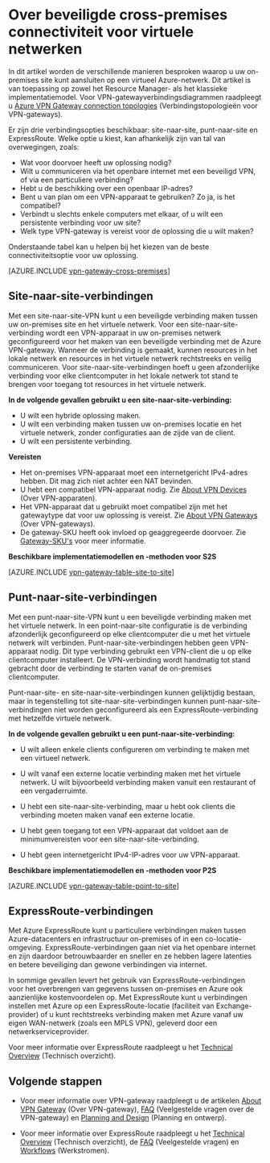<properties 
   pageTitle="Over beveiligde cross-premises connectiviteit voor virtuele netwerken | Microsoft Azure"
   description="Meer informatie over de typen beveiligde cross-premises verbindingen voor virtuele netwerken, waaronder site-naar-site-, punt-naar-site- en ExpressRoute-verbindingen."
   services="vpn-gateway"
   documentationCenter="na"
   authors="cherylmc"
   manager="carmonm"
   editor="" />
<tags 
   ms.service="vpn-gateway"
   ms.devlang="na"
   ms.topic="get-started-article"
   ms.tgt_pltfrm="na"
   ms.workload="infrastructure-services"
   ms.date="05/16/2016"
   ms.author="cherylmc" />

# Over beveiligde cross-premises connectiviteit voor virtuele netwerken

In dit artikel worden de verschillende manieren besproken waarop u uw on-premises site kunt aansluiten op een virtueel Azure-netwerk. Dit artikel is van toepassing op zowel het Resource Manager- als het klassieke implementatiemodel. Voor VPN-gatewayverbindingsdiagrammen raadpleegt u [Azure VPN Gateway connection topologies](vpn-gateway-topology.md) (Verbindingstopologieën voor VPN-gateways).

Er zijn drie verbindingsopties beschikbaar: site-naar-site, punt-naar-site en ExpressRoute. Welke optie u kiest, kan afhankelijk zijn van tal van overwegingen, zoals:


- Wat voor doorvoer heeft uw oplossing nodig?
- Wilt u communiceren via het openbare internet met een beveiligd VPN, of via een particuliere verbinding?
- Hebt u de beschikking over een openbaar IP-adres?
- Bent u van plan om een VPN-apparaat te gebruiken? Zo ja, is het compatibel?
- Verbindt u slechts enkele computers met elkaar, of u wilt een persistente verbinding voor uw site?
- Welk type VPN-gateway is vereist voor de oplossing die u wilt maken?

Onderstaande tabel kan u helpen bij het kiezen van de beste connectiviteitsoptie voor uw oplossing.

[AZURE.INCLUDE [vpn-gateway-cross-premises](../../includes/vpn-gateway-cross-premises-include.md)]                                                                    

## Site-naar-site-verbindingen

Met een site-naar-site-VPN kunt u een beveiligde verbinding maken tussen uw on-premises site en het virtuele netwerk. Voor een site-naar-site-verbinding wordt een VPN-apparaat in uw on-premises netwerk geconfigureerd voor het maken van een beveiligde verbinding met de Azure VPN-gateway. Wanneer de verbinding is gemaakt, kunnen resources in het lokale netwerk en resources in het virtuele netwerk rechtstreeks en veilig communiceren. Voor site-naar-site-verbindingen hoeft u geen afzonderlijke verbinding voor elke clientcomputer in het lokale netwerk tot stand te brengen voor toegang tot resources in het virtuele netwerk.

**In de volgende gevallen gebruikt u een site-naar-site-verbinding:**

- U wilt een hybride oplossing maken.
- U wilt een verbinding maken tussen uw on-premises locatie en het virtuele netwerk, zonder configuraties aan de zijde van de client.
- U wilt een persistente verbinding. 

**Vereisten**

- Het on-premises VPN-apparaat moet een internetgericht IPv4-adres hebben. Dit mag zich niet achter een NAT bevinden.
- U hebt een compatibel VPN-apparaat nodig. Zie [About VPN Devices](vpn-gateway-about-vpn-devices.md) (Over VPN-apparaten). 
- Het VPN-apparaat dat u gebruikt moet compatibel zijn met het gatewaytype dat voor uw oplossing is vereist. Zie [About VPN Gateways](vpn-gateway-about-vpngateways.md) (Over VPN-gateways).
- De gateway-SKU heeft ook invloed op geaggregeerde doorvoer. Zie [Gateway-SKU's](vpn-gateway-about-vpngateways.md#gwsku) voor meer informatie. 

**Beschikbare implementatiemodellen en -methoden voor S2S**

[AZURE.INCLUDE [vpn-gateway-table-site-to-site](../../includes/vpn-gateway-table-site-to-site-include.md)] 


## Punt-naar-site-verbindingen

Met een punt-naar-site-VPN kunt u een beveiligde verbinding maken met het virtuele netwerk. In een point-naar-site configuratie is de verbinding afzonderlijk geconfigureerd op elke clientcomputer die u met het virtuele netwerk wilt verbinden. Punt-naar-site-verbindingen hebben geen VPN-apparaat nodig. Dit type verbinding gebruikt een VPN-client die u op elke clientcomputer installeert. De VPN-verbinding wordt handmatig tot stand gebracht door de verbinding te starten vanaf de on-premises clientcomputer.

Punt-naar-site- en site-naar-site-verbindingen kunnen gelijktijdig bestaan, maar in tegenstelling tot site-naar-site-verbindingen kunnen punt-naar-site-verbindingen niet worden geconfigureerd als een ExpressRoute-verbinding met hetzelfde virtuele netwerk.

**In de volgende gevallen gebruikt u een punt-naar-site-verbinding:**

- U wilt alleen enkele clients configureren om verbinding te maken met een virtueel netwerk.

- U wilt vanaf een externe locatie verbinding maken met het virtuele netwerk. U wilt bijvoorbeeld verbinding maken vanuit een restaurant of een vergaderruimte.

- U hebt een site-naar-site-verbinding, maar u hebt ook clients die verbinding moeten maken vanaf een externe locatie.

- U hebt geen toegang tot een VPN-apparaat dat voldoet aan de minimumvereisten voor een site-naar-site-verbinding.

- U hebt geen internetgericht IPv4-IP-adres voor uw VPN-apparaat.

**Beschikbare implementatiemodellen en -methoden voor P2S**

[AZURE.INCLUDE [vpn-gateway-table-point-to-site](../../includes/vpn-gateway-table-point-to-site-include.md)] 

## ExpressRoute-verbindingen

Met Azure ExpressRoute kunt u particuliere verbindingen maken tussen Azure-datacenters en infrastructuur on-premises of in een co-locatie-omgeving. ExpressRoute-verbindingen gaan niet via het openbare internet en zijn daardoor betrouwbaarder en sneller en ze hebben lagere latenties en betere beveiliging dan gewone verbindingen via internet.

In sommige gevallen levert het gebruik van ExpressRoute-verbindingen voor het overbrengen van gegevens tussen on-premises en Azure ook aanzienlijke kostenvoordelen op. Met ExpressRoute kunt u verbindingen instellen met Azure op een ExpressRoute-locatie (faciliteit van Exchange-provider) of u kunt rechtstreeks verbinding maken met Azure vanaf uw eigen WAN-netwerk (zoals een MPLS VPN), geleverd door een netwerkserviceprovider.

Voor meer informatie over ExpressRoute raadpleegt u het [Technical Overview](../expressroute/expressroute-introduction.md) (Technisch overzicht).


## Volgende stappen

- Voor meer informatie over VPN-gateway raadpleegt u de artikelen [About VPN Gateway](vpn-gateway-about-vpngateways.md) (Over VPN-gateway), [FAQ](vpn-gateway-vpn-faq.md) (Veelgestelde vragen over de VPN-gateway) en [Planning and Design](vpn-gateway-plan-design.md) (Planning en ontwerp).

- Voor meer informatie over ExpressRoute raadpleegt u het [Technical Overview](../expressroute/expressroute-introduction.md) (Technisch overzicht), de [FAQ](../expressroute/expressroute-faqs.md) (Veelgestelde vragen) en [Workflows](../expressroute/expressroute-workflows.md) (Werkstromen).







<!--HONumber=Jun16_HO2-->


